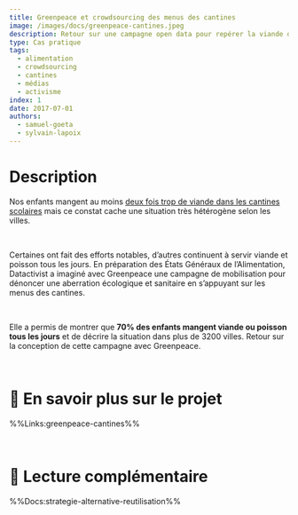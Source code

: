 ```yaml
---
title: Greenpeace et crowdsourcing des menus des cantines
image: /images/docs/greenpeace-cantines.jpeg
description: Retour sur une campagne open data pour repérer la viande dans les cantines
type: Cas pratique
tags:
  - alimentation
  - crowdsourcing
  - cantines
  - médias
  - activisme
index: 1
date: 2017-07-01
authors: 
  - samuel-goeta
  - sylvain-lapoix
--- 
```

# Description

Nos enfants mangent au moins [deux fois trop de viande dans les cantines scolaires](https://www.greenpeace.fr/deux-de-viande-a-cantine/) mais ce constat cache une situation très hétérogène selon les villes. 

</br>

Certaines ont fait des efforts notables, d’autres continuent à servir viande et poisson tous les jours. En préparation des États Généraux de l’Alimentation, Datactivist a imaginé avec Greenpeace une campagne de mobilisation pour dénoncer une aberration écologique et sanitaire en s’appuyant sur les menus des cantines.

</br>

Elle a permis de montrer que **70% des enfants mangent viande ou poisson tous les jours** et de décrire la situation dans plus de 3200 villes. Retour sur la conception de cette campagne avec Greenpeace.

</br>

# 🔎 En savoir plus sur le projet

%%Links:greenpeace-cantines%%

</br>

# 📘 Lecture complémentaire

%%Docs:strategie-alternative-reutilisation%%

